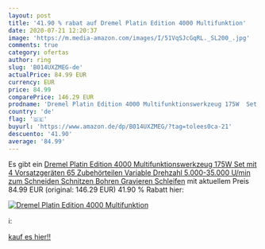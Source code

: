 ```yaml
---
layout: post
title: '41.90 % rabat auf Dremel Platin Edition 4000 Multifunktion'
date: 2020-07-21 12:20:37
image: 'https://m.media-amazon.com/images/I/51VqSJcGqRL._SL200_.jpg'
comments: true
category: ofertas
author: ring
slug: 'B014UXZMEG-de'
actualPrice: 84.99 EUR
currency: EUR
price: 84.99
comparePrice: 146.29 EUR
prodname: 'Dremel Platin Edition 4000 Multifunktionswerkzeug 175W  Set mit 4 Vorsatzgeräten  65 Zubehörteilen  Variable Drehzahl 5.000-35.000 U/min zum Schneiden  Schnitzen  Bohren  Gravieren  Schleifen'
country: 'de'
flag: '🇩🇪'
buyurl: 'https://www.amazon.de/dp/B014UXZMEG/?tag=tolees0ca-21'
descuento: '41.90'
average: '84.99'
---
```


Es gibt ein [Dremel Platin Edition 4000 Multifunktionswerkzeug 175W  Set mit 4 Vorsatzgeräten  65 Zubehörteilen  Variable Drehzahl 5.000-35.000 U/min zum Schneiden  Schnitzen  Bohren  Gravieren  Schleifen](https://www.amazon.de/dp/B014UXZMEG/?tag=tolees0ca-21) mit aktuellem Preis 84.99 EUR (original: 146.29 EUR) 41.90 % Rabatt hier:

[![Dremel Platin Edition 4000 Multifunktion](https://m.media-amazon.com/images/I/51VqSJcGqRL._SL200_.jpg)](https://www.amazon.de/dp/B014UXZMEG/?tag=tolees0ca-21)

ℹ️:


[kauf es hier!!](https://www.amazon.de/dp/B014UXZMEG/?tag=tolees0ca-21)
